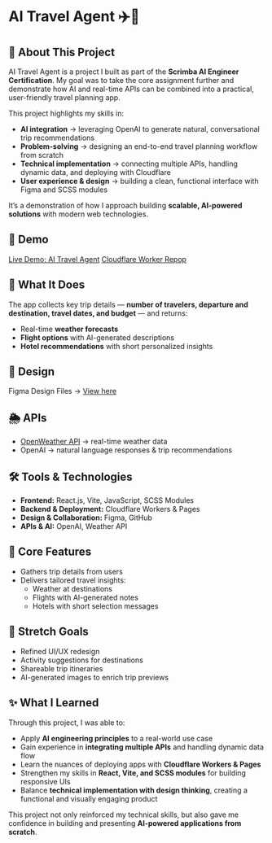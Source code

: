 # AI Travel Agent ✈️🤖

## 📌 About This Project

AI Travel Agent is a project I built as part of the **Scrimba AI Engineer Certification**. My goal was to take the core assignment further and demonstrate how AI and real-time APIs can be combined into a practical, user-friendly travel planning app.

This project highlights my skills in:

- **AI integration** → leveraging OpenAI to generate natural, conversational trip recommendations
- **Problem-solving** → designing an end-to-end travel planning workflow from scratch
- **Technical implementation** → connecting multiple APIs, handling dynamic data, and deploying with Cloudflare
- **User experience & design** → building a clean, functional interface with Figma and SCSS modules

It’s a demonstration of how I approach building **scalable, AI-powered solutions** with modern web technologies.

## 🔗 Demo

[Live Demo: AI Travel Agent](https://ai-travel-agent-6es.pages.dev/)
[Cloudflare Worker Repop](https://github.com/ajkendal/ai-travel-agent-worker)

## 🧳 What It Does

The app collects key trip details — **number of travelers, departure and destination, travel dates, and budget** — and returns:

- Real-time **weather forecasts**
- **Flight options** with AI-generated descriptions
- **Hotel recommendations** with short personalized insights

## 🎨 Design

Figma Design Files → [View here](https://www.figma.com/design/5bgAilardGm2CTSfwiD0ok/AI-Travel-Agent?node-id=0-1&t=eoiS0QS8IHdoQx7W-1)

## 🌦 APIs

- [OpenWeather API](https://openweathermap.org/api) → real-time weather data
- OpenAI → natural language responses & trip recommendations

## 🛠️ Tools & Technologies

- **Frontend:** React.js, Vite, JavaScript, SCSS Modules
- **Backend & Deployment:** Cloudflare Workers & Pages
- **Design & Collaboration:** Figma, GitHub
- **APIs & AI:** OpenAI, Weather API

## 🚀 Core Features

- Gathers trip details from users
- Delivers tailored travel insights:
  - Weather at destinations
  - Flights with AI-generated notes
  - Hotels with short selection messages

## 🎯 Stretch Goals

- Refined UI/UX redesign
- Activity suggestions for destinations
- Shareable trip itineraries
- AI-generated images to enrich trip previews

## ✨ What I Learned

Through this project, I was able to:

- Apply **AI engineering principles** to a real-world use case
- Gain experience in **integrating multiple APIs** and handling dynamic data flow
- Learn the nuances of deploying apps with **Cloudflare Workers & Pages**
- Strengthen my skills in **React, Vite, and SCSS modules** for building responsive UIs
- Balance **technical implementation with design thinking**, creating a functional and visually engaging product

This project not only reinforced my technical skills, but also gave me confidence in building and presenting **AI-powered applications from scratch**.
